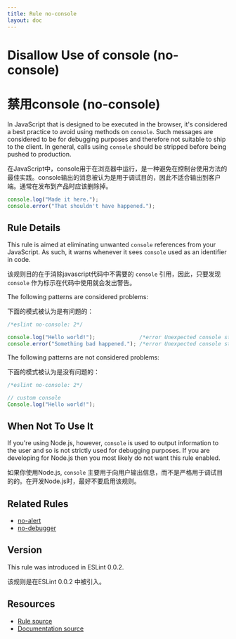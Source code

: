 ```yaml
---
title: Rule no-console
layout: doc
---
```

<!-- Note: No pull requests accepted for this file. See README.md in the root directory for details. -->
# Disallow Use of console (no-console)

# 禁用console (no-console)

In JavaScript that is designed to be executed in the browser, it's considered a best practice to avoid using methods on `console`. Such messages are considered to be for debugging purposes and therefore not suitable to ship to the client. In general, calls using `console` should be stripped before being pushed to production.

在JavaScript中，console用于在浏览器中运行，是一种避免在控制台使用方法的最佳实践。console输出的消息被认为是用于调试目的，因此不适合输出到客户端。通常在发布到产品时应该删除掉。

```js
console.log("Made it here.");
console.error("That shouldn't have happened.");
```


## Rule Details

This rule is aimed at eliminating unwanted `console` references from your JavaScript. As such, it warns whenever it sees `console` used as an identifier in code.

该规则目的在于消除javascript代码中不需要的 `console` 引用，因此，只要发现 `console` 作为标示在代码中使用就会发出警告。

The following patterns are considered problems:

下面的模式被认为是有问题的：

```js
/*eslint no-console: 2*/

console.log("Hello world!");              /*error Unexpected console statement.*/
console.error("Something bad happened."); /*error Unexpected console statement.*/
```

The following patterns are not considered problems:

下面的模式被认为是没有问题的：

```js
/*eslint no-console: 2*/

// custom console
Console.log("Hello world!");
```

## When Not To Use It

If you're using Node.js, however, `console` is used to output information to the user and so is not strictly used for debugging purposes. If you are developing for Node.js then you most likely do not want this rule enabled.

如果你使用Node.js, `console` 主要用于向用户输出信息，而不是严格用于调试目的的。在开发Node.js时，最好不要启用该规则。


## Related Rules

* [no-alert](no-alert)
* [no-debugger](no-debugger)

## Version

This rule was introduced in ESLint 0.0.2.

该规则是在ESLint 0.0.2 中被引入。

## Resources

* [Rule source](https://github.com/eslint/eslint/tree/master/lib/rules/no-console.js)
* [Documentation source](https://github.com/eslint/eslint/tree/master/docs/rules/no-console.md)
